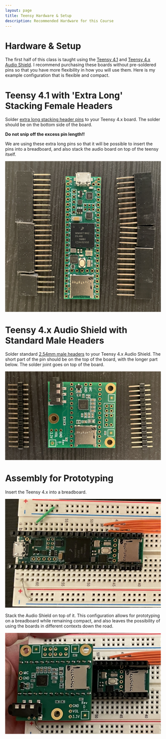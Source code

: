 ```yaml
---
layout: page
title: Teensy Hardware & Setup
description: Recommended Hardware for this Course
---
```


# Hardware & Setup

The first half of this class is taught using the [Teensy 4.1](https://www.pjrc.com/store/teensy41.html) and [Teensy 4.x Audio Shield](https://www.pjrc.com/store/teensy3_audio.html). I recommend purchasing these boards without pre-soldered pins so that you have more flexibility in how you will use them. Here is my example configuration that is flexible and compact.

# **Teensy 4.1 with 'Extra Long' Stacking Female Headers**

Solder [extra long stacking header pins](https://www.adafruit.com/product/2830) to your Teensy 4.x board. The solder should be on the bottom side of the board.

**Do not snip off the excess pin length!!**

We are using these extra long pins so that it will be possible to insert the pins into a breadboard, and also stack the audio board on top of the teensy itself.

![The Teensy 4.1 board with unsoldered stacking female header pins lying next to it on a table showing that the pins are longer than standard hearders](assets/images/teensy4_1withPins.JPG)

# **Teensy 4.x Audio Shield with Standard Male Headers**

Solder standard [2.54mm male headers](https://www.amazon.com/Jabinco-Breakable-Header-Connector-Arduino/dp/B0817JG3XN/) to your Teensy 4.x Audio Shield. The short part of the pin should be on the top of the board, with the longer part below. The solder joint goes on top of the board.

![The Teensy 4.x audio shield with unsoldered stacking female header pins lying next to it on a table showing that the pins are longer than standard headers](assets/images/teensy4_x_audioBoardWithPins.JPG)

# **Assembly for Prototyping**

Insert the Teensy 4.x into a breadboard.

![The Teensy 4.1 inserted into a breadboard](assets/images/teensy4_1_breadBoard.JPG)

Stack the Audio Shield on top of it. This configuration allows for prototyping on a breadboard while remaining compact, and also leaves the possibility of using the boards in different contexts down the road.

![The Teensy 4.x audio shield stacked on top of a Teensy 4.1 which is inserted into a breadboard](assets/images/teensy4_1_withAudioBoardStacked.JPG)
